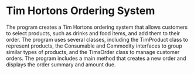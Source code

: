 # Tim Hortons Ordering System
 The program creates a Tim Hortons ordering system that allows customers to select products, such as drinks and food items, and add them to their order. The program uses several classes, including the TimProduct class to represent products, the Consumable and Commodity interfaces to group similar types of products, and the TimsOrder class to manage customer orders. The program includes a main method that creates a new order and displays the order summary and amount due.
